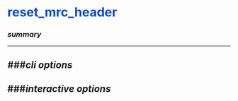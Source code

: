 # <span style="color: #0048d8">**reset_mrc_header**</span>

### *summary*
---


*###cli options*
---


###*interactive options*
---

